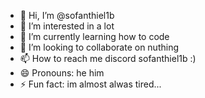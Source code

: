 - 👋 Hi, I’m @sofanthiel1b
- 👀 I’m interested in a lot
- 🌱 I’m currently learning how to code
- 💞️ I’m looking to collaborate on nuthing
- 📫 How to reach me discord sofanthiel1b :)
- 😄 Pronouns: he him
- ⚡ Fun fact: im almost alwas tired...

<!---
sofanthiel1b/sofanthiel1b is a ✨ special ✨ repository because its `README.md` (this file) appears on your GitHub profile.
You can click the Preview link to take a look at your changes.
--->
